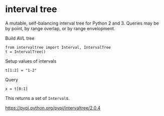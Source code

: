 # interval tree

A mutable, self-balancing interval tree for Python 2 and 3.
Queries may be by point, by range overlap, or by range envelopment.


Build AVL tree
```
from intervaltree import Interval, IntervalTree
t = IntervalTree()
```

Setup values of intervals
```
t[1:2] = "1-2"
```

Query
```
x = t[0:1]
```

This returns a set of `Interval`s.

https://pypi.python.org/pypi/intervaltree/2.0.4
